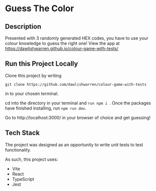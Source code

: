 # Guess The Color
## Description
Presented with 3 randomly generated HEX codes, you have to use your colour knowledge to guess the right one!
View the app at https://dawlishwarren.github.io/colour-game-with-tests/

## Run this Project Locally
Clone this project by writing
```
git clone https://github.com/dawlishwarren/colour-game-with-tests
```
in to your chosen terminal.

cd into the directory in your terminal and 
```run npm i ```.
Once the packages have finished installing, run 
```npm run dev```.

Go to http://localhost:3000/ in your browser of choice and get guessing!

## Tech Stack
The project was designed as an opportunity to write unit tests to test functionality.

As such, this project uses:
  - Vite
  - React
  - TypeScript
  - Jest
  
